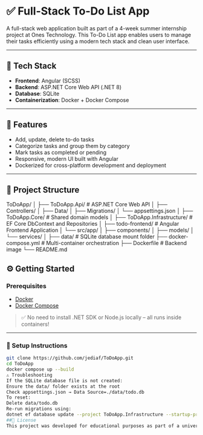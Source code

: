 # ✅ Full-Stack To-Do List App

A full-stack web application built as part of a 4-week summer internship project at Ones Technology. This To-Do List app enables users to manage their tasks efficiently using a modern tech stack and clean user interface.

---

## 🚀 Tech Stack

- **Frontend**: Angular (SCSS)
- **Backend**: ASP.NET Core Web API (.NET 8)
- **Database**: SQLite
- **Containerization**: Docker + Docker Compose

---

## 🌟 Features

- Add, update, delete to-do tasks
- Categorize tasks and group them by category
- Mark tasks as completed or pending
- Responsive, modern UI built with Angular
- Dockerized for cross-platform development and deployment

---

## 📁 Project Structure

ToDoApp/
│
├── ToDoApp.Api/ # ASP.NET Core Web API
│ ├── Controllers/
│ ├── Data/
│ ├── Migrations/
│ └── appsettings.json
│
├── ToDoApp.Core/ # Shared domain models
│
├── ToDoApp.Infrastructure/ # EF Core DbContext and Repositories
│
├── todo-frontend/ # Angular Frontend Application
│ └── src/app/
│ ├── components/
│ ├── models/
│ └── services/
│
├── data/ # SQLite database mount folder
├── docker-compose.yml # Multi-container orchestration
├── Dockerfile # Backend image
└── README.md

## ⚙️ Getting Started

### Prerequisites

- [Docker](https://www.docker.com/)
- [Docker Compose](https://docs.docker.com/compose/)

> ✅ No need to install .NET SDK or Node.js locally – all runs inside containers!

---

### 🔧 Setup Instructions

```bash
git clone https://github.com/jediaf/ToDoApp.git
cd ToDoApp
docker compose up --build
⚠️ Troubleshooting
If the SQLite database file is not created:
Ensure the data/ folder exists at the root
Check appsettings.json → Data Source=./data/todo.db
To reset:
Delete data/todo.db
Re-run migrations using:
dotnet ef database update --project ToDoApp.Infrastructure --startup-project ToDoApp.Api
##📄 License
This project was developed for educational purposes as part of a university summer internship.
